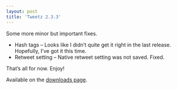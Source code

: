 ```yaml
---
layout: post
title: 'Tweetz 2.3.3'
---
```

Some more minor but important fixes.

  * Hash tags – Looks like I didn’t quite get it right in the last release. Hopefully, I’ve got it this time.
  * Retweet setting – Native retweet setting was not saved. Fixed.

That’s all for now. Enjoy!

Available on the [downloads page](/downloads).
